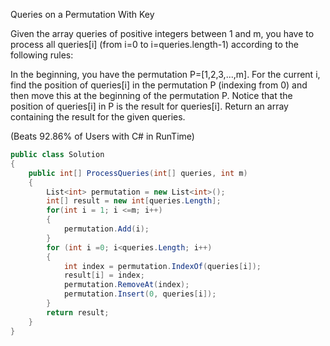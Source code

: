 Queries on a Permutation With Key

Given the array queries of positive integers between 1 and m, you have to process all queries[i] (from i=0 to i=queries.length-1) according to the following rules:

In the beginning, you have the permutation P=[1,2,3,...,m].
For the current i, find the position of queries[i] in the permutation P (indexing from 0) and then move this at the beginning of the permutation P. Notice that the position of queries[i] in P is the result for queries[i].
Return an array containing the result for the given queries.

(Beats 92.86% of Users with C# in RunTime)

```csharp
public class Solution
{
    public int[] ProcessQueries(int[] queries, int m)
    {
        List<int> permutation = new List<int>();
        int[] result = new int[queries.Length];
        for(int i = 1; i <=m; i++)
        {
            permutation.Add(i);
        }
        for (int i =0; i<queries.Length; i++)
        {
            int index = permutation.IndexOf(queries[i]);
            result[i] = index;
            permutation.RemoveAt(index);
            permutation.Insert(0, queries[i]);
        }
        return result;
    }
}
